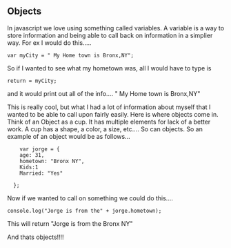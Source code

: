 ## Objects

In javascript we love using something called variables. A variable is a way to store information and being able to call back on 
information in a simplier way. For ex  I would do this.....


```
var myCity = " My Home town is Bronx,NY";
```

So if I wanted to see what my hometown was, all I would have to type is 
```
return = myCity; 
```
and it would print out all of the info.... " My Home town is Bronx,NY"


This is really cool, but what I had a lot of information about myself that I wanted to be able to call upon fairly easily. Here is
where objects come in. Think of an Object as a cup. It has multiple elements for lack of a better work. A cup has a shape, a color,
a size, etc.... So can objects. So an example of an object would be as follows...

```
    var jorge = {
    age: 31,
    hometown: "Bronx NY",
    Kids:1
    Married: "Yes"

  };
```

Now if we wanted to call on something we could do this....
```
console.log("Jorge is from the" + jorge.hometown);
```

This will return "Jorge is from the Bronx NY"


And thats objects!!!!


